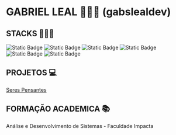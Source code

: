 # GABRIEL LEAL 👨🏾‍🚀 (gabslealdev)

## STACKS 👨🏾‍💻
![Static Badge](https://img.shields.io/badge/SQLSERVER-blue)  ![Static Badge](https://img.shields.io/badge/C#-ASPNETCORElogo?logo=csharp)  ![Static Badge](https://img.shields.io/badge/HTML-logo?logo=html5)
![Static Badge](https://img.shields.io/badge/CSS-logo?logo=css3) ![Static Badge](https://img.shields.io/badge/-JavaScript-logo?logo=javascript) ![Static Badge](https://img.shields.io/badge/Python?logo=python)

## PROJETOS 💻
[Seres Pensantes](https://github.com/gabslealdev/SerPensante) 

## FORMAÇÃO ACADEMICA 📚
Análise e Desenvolvimento de Sistemas - Faculdade Impacta 


